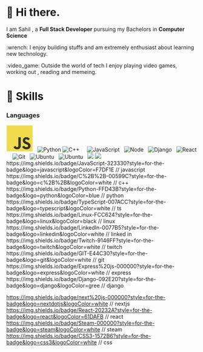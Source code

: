# 👋 Hi there.

<p>I am Sahil , a <strong>Full Stack Developer</strong> pursuing my Bachelors in <strong>Computer Science</strong><br>
<p> :wrench: I enjoy building stuffs and am extremely enthusiast about learning new technology. </p>
<p> :video_game:  Outside the world of tech I enjoy playing video games, working out , reading and memeing. </p> 



# 🧰 Skills
### Languages
<section float="left">
 <img  src="https://raw.githubusercontent.com/devicons/devicon/1119b9f84c0290e0f0b38982099a2bd027a48bf1/icons/javascript/javascript-original.svg" alt="JavaScript" width="70" height="70" /> &nbsp; 
<img src="https://upload.wikimedia.org/wikipedia/commons/thumb/c/c3/Python-logo-notext.svg/165px-Python-logo-notext.svg.png?20220730085405" alt="Python" width="50" height="50"/> 
<img src="https://upload.wikimedia.org/wikipedia/commons/thumb/1/18/ISO_C%2B%2B_Logo.svg/459px-ISO_C%2B%2B_Logo.svg.png?20170928190710" alt="C++" width="50" height="50"/> &nbsp; &nbsp;
 <img  src="https://raw.githubusercontent.com/sachuverma/sachuverma/master/icons/express.png" alt="JavaScript" width="70" height="70" /> &nbsp; 
 <img src="https://raw.githubusercontent.com/sachuverma/sachuverma/master/icons/node.png" alt="Node" width="70" height="70"/> &nbsp;
 <img src="https://raw.githubusercontent.com/sachuverma/sachuverma/master/icons/django.png" alt="Django" width="70" height="70"/> &nbsp;
 <img src="https://raw.githubusercontent.com/sachuverma/sachuverma/master/icons/react.png" alt="React" width="70" height="70"/> &nbsp; &nbsp;
  <img src="https://raw.githubusercontent.com/sachuverma/sachuverma/master/icons/git.png" alt="Git" width="70" height="70"/> &nbsp;
  <img src="https://raw.githubusercontent.com/sachuverma/sachuverma/master/icons/ubuntu.png" alt="Ubuntu" width="70" height="70"/> &nbsp;
  <img src="https://raw.githubusercontent.com/sachuverma/sachuverma/master/icons/linux.png" alt="Ubuntu" width="70" height="70"/> &nbsp;

  <img src=" 	https://img.shields.io/badge/Flask-000000?style=for-the-badge&logo=flask&logoColor=white" />
<img src ="https://img.shields.io/badge/React-20232A?style=for-the-badge&logo=react&logoColor=61DAFB"/>
https://img.shields.io/badge/JavaScript-323330?style=for-the-badge&logo=javascript&logoColor=F7DF1E // javascript 
https://img.shields.io/badge/C%2B%2B-00599C?style=for-the-badge&logo=c%2B%2B&logoColor=white // c++
https://img.shields.io/badge/Python-FFD43B?style=for-the-badge&logo=python&logoColor=blue // python 
 	https://img.shields.io/badge/TypeScript-007ACC?style=for-the-badge&logo=typescript&logoColor=white // ts
  https://img.shields.io/badge/Linux-FCC624?style=for-the-badge&logo=linux&logoColor=black // linux
   	https://img.shields.io/badge/LinkedIn-0077B5?style=for-the-badge&logo=linkedin&logoColor=white // linked in 
     	https://img.shields.io/badge/Twitch-9146FF?style=for-the-badge&logo=twitch&logoColor=white // twitch
  https://img.shields.io/badge/GIT-E44C30?style=for-the-badge&logo=git&logoColor=white // git 
https://img.shields.io/badge/Express%20js-000000?style=for-the-badge&logo=express&logoColor=white // express
https://img.shields.io/badge/Django-092E20?style=for-the-badge&logo=django&logoColor=gree // django

https://img.shields.io/badge/next%20js-000000?style=for-the-badge&logo=nextdotjs&logoColor=white // nextjs
https://img.shields.io/badge/React-20232A?style=for-the-badge&logo=react&logoColor=61DAFB // react
https://img.shields.io/badge/Steam-000000?style=for-the-badge&logo=steam&logoColor=white // steam
https://img.shields.io/badge/CSS3-1572B6?style=for-the-badge&logo=css3&logoColor=white // css


 
 </section>
